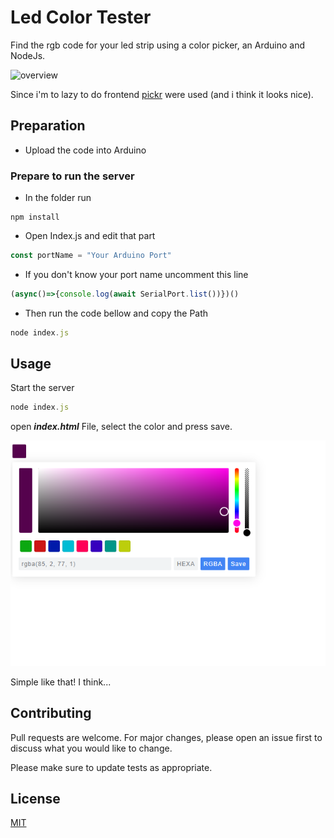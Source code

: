 # Led Color Tester

Find the rgb code for your led strip using a color picker, an Arduino and NodeJs. 

![overview](https://im.ezgif.com/tmp/ezgif-1-715a1f38e920.gif)

Since i'm to lazy to do frontend [pickr](https://github.com/simonwep/pickr) were used (and i think it looks nice).

## Preparation
* Upload the code into Arduino 

### Prepare to run the server

  * In the folder run
```
npm install
```
  * Open Index.js and edit that part
```js
const portName = "Your Arduino Port"
```
  * If you don't know your port name uncomment this line

```js
(async()=>{console.log(await SerialPort.list())})()
```
 * Then run the code bellow  and copy the Path

```js
node index.js
```

## Usage

Start the server

```js
node index.js
```
 open ***index.html*** File, select the color and press save.

![site](site.png)

Simple like that! I think...


## Contributing
Pull requests are welcome. For major changes, please open an issue first to discuss what you would like to change.

Please make sure to update tests as appropriate.

## License
[MIT](https://choosealicense.com/licenses/mit/)